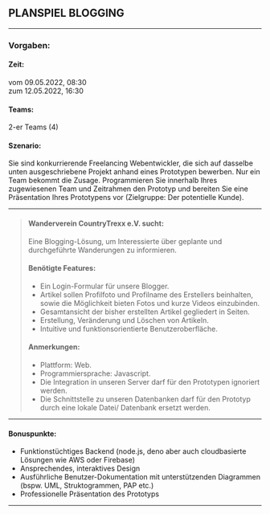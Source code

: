 ## PLANSPIEL BLOGGING

---

### Vorgaben:

#### Zeit:
vom 09.05.2022, 08:30  
zum 12.05.2022, 16:30  

#### Teams: 
2-er Teams (4)

#### Szenario:
Sie sind konkurrierende Freelancing Webentwickler, die sich auf dasselbe unten ausgeschriebene Projekt anhand eines Prototypen bewerben. Nur ein Team bekommt die Zusage. 
Programmieren Sie innerhalb Ihres zugewiesenen Team und Zeitrahmen den Prototyp und bereiten Sie eine Präsentation Ihres Prototypens vor (Zielgruppe: Der potentielle Kunde).

---

>#### Wanderverein CountryTrexx e.V. sucht:
>
>Eine Blogging-Lösung, um Interessierte über geplante und durchgeführte Wanderungen zu informieren.
>
>
>#### Benötigte Features:
>- Ein Login-Formular für unsere Blogger.
>- Artikel sollen Profilfoto und Profilname des Erstellers beinhalten, sowie die Möglichkeit bieten Fotos und kurze Videos einzubinden.
>- Gesamtansicht der bisher erstellten Artikel gegliedert in Seiten.
>- Erstellung, Veränderung und Löschen von Artikeln.
>- Intuitive und funktionsorientierte Benutzeroberfläche.
>
>#### Anmerkungen:
>- Plattform: Web.
>- Programmiersprache: Javascript.
>- Die Integration in unseren Server darf für den Prototypen ignoriert werden.
>- Die Schnittstelle zu unseren Datenbanken darf für den Prototyp durch eine lokale Datei/ Datenbank ersetzt werden.

---

#### Bonuspunkte:
- Funktionstüchtiges Backend (node.js, deno aber auch cloudbasierte Lösungen wie AWS oder Firebase)
- Ansprechendes, interaktives Design
- Ausführliche Benutzer-Dokumentation mit unterstützenden Diagrammen (bspw. UML, Struktogrammen, PAP etc.)
- Professionelle Präsentation des Prototyps

---
